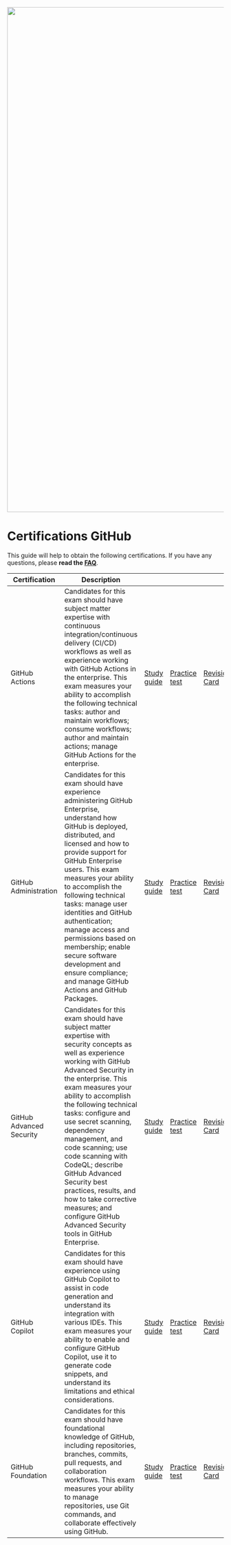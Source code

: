 <img src="./media/banner.png"  width="1173"/>

# Certifications GitHub

This guide will help to obtain the following certifications. If you have any questions, please **read the [FAQ](FAQ.md)**.

| Certification  | Description  |  |  |  |
|---|---|---|---|---|
| GitHub Actions  | Candidates for this exam should have subject matter expertise with continuous integration/continuous delivery (CI/CD) workflows as well as experience working with GitHub Actions in the enterprise. This exam measures your ability to accomplish the following technical tasks: author and maintain workflows; consume workflows; author and maintain actions; manage GitHub Actions for the enterprise.  | [Study guide](./guides/github-actions.md) | [Practice test](./exams/github-actions.md) |[Revision Card](./revisioncards/actions.md)| 
| GitHub Administration  | Candidates for this exam should have experience administering GitHub Enterprise, understand how GitHub is deployed, distributed, and licensed and how to provide support for GitHub Enterprise users. This exam measures your ability to accomplish the following technical tasks: manage user identities and GitHub authentication; manage access and permissions based on membership; enable secure software development and ensure compliance; and manage GitHub Actions and GitHub Packages.  | [Study guide](./guides/github-administration.md) | [Practice test](./exams/github-administration.md) | [Revision Card](./revisioncards/administration.md)| 
| GitHub Advanced Security  | Candidates for this exam should have subject matter expertise with security concepts as well as experience working with GitHub Advanced Security in the enterprise. This exam measures your ability to accomplish the following technical tasks: configure and use secret scanning, dependency management, and code scanning; use code scanning with CodeQL; describe GitHub Advanced Security best practices, results, and how to take corrective measures; and configure GitHub Advanced Security tools in GitHub Enterprise.  | [Study guide](./guides/github-advanced-security.md) | [Practice test](./exams/github-advanced-security.md) | [Revision Card](./revisioncards/security.md)|
| GitHub Copilot  | Candidates for this exam should have experience using GitHub Copilot to assist in code generation and understand its integration with various IDEs. This exam measures your ability to enable and configure GitHub Copilot, use it to generate code snippets, and understand its limitations and ethical considerations.  | [Study guide](./guides/github-copilot.md) | [Practice test](./exams/github-copilot.md) | [Revision Card](./revisioncards/copilot.md)|
| GitHub Foundation  | Candidates for this exam should have foundational knowledge of GitHub, including repositories, branches, commits, pull requests, and collaboration workflows. This exam measures your ability to manage repositories, use Git commands, and collaborate effectively using GitHub.  | [Study guide](./guides/github-foundation.md) | [Practice test](./exams/github-foundation.md) | [Revision Card](./revisioncards/foundation.md)|
